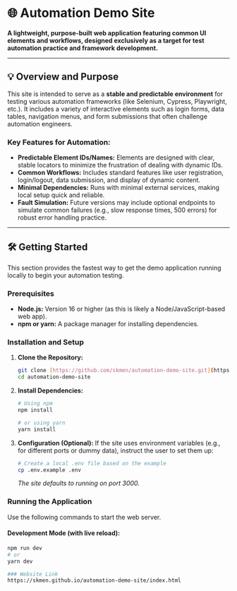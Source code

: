 # 🌐 Automation Demo Site

**A lightweight, purpose-built web application featuring common UI elements and workflows, designed exclusively as a target for test automation practice and framework development.**

---

## 💡 Overview and Purpose

This site is intended to serve as a **stable and predictable environment** for testing various automation frameworks (like Selenium, Cypress, Playwright, etc.). It includes a variety of interactive elements such as login forms, data tables, navigation menus, and form submissions that often challenge automation engineers.

### Key Features for Automation:

* **Predictable Element IDs/Names:** Elements are designed with clear, stable locators to minimize the frustration of dealing with dynamic IDs.
* **Common Workflows:** Includes standard features like user registration, login/logout, data submission, and display of dynamic content.
* **Minimal Dependencies:** Runs with minimal external services, making local setup quick and reliable.
* **Fault Simulation:** Future versions may include optional endpoints to simulate common failures (e.g., slow response times, 500 errors) for robust error handling practice.

---

## 🛠️ Getting Started

This section provides the fastest way to get the demo application running locally to begin your automation testing.

### Prerequisites

* **Node.js:** Version 16 or higher (as this is likely a Node/JavaScript-based web app).
* **npm or yarn:** A package manager for installing dependencies.

### Installation and Setup

1.  **Clone the Repository:**
    ```bash
    git clone [https://github.com/skmen/automation-demo-site.git](https://github.com/skmen/automation-demo-site.git)
    cd automation-demo-site
    ```

2.  **Install Dependencies:**
    ```bash
    # Using npm
    npm install
    
    # or using yarn
    yarn install
    ```

3.  **Configuration (Optional):**
    If the site uses environment variables (e.g., for different ports or dummy data), instruct the user to set them up:
    ```bash
    # Create a local .env file based on the example
    cp .env.example .env
    ```
    *The site defaults to running on port 3000.*

### Running the Application

Use the following commands to start the web server.

#### **Development Mode (with live reload):**
```bash
npm run dev
# or 
yarn dev

### Website Link
https://skmen.github.io/automation-demo-site/index.html
